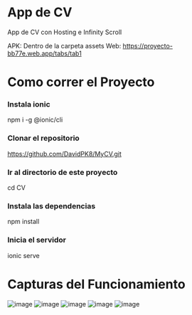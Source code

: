 # App de CV

App de CV con Hosting e Infinity Scroll

APK: Dentro de la carpeta assets
Web: https://proyecto-bb77e.web.app/tabs/tab1

# Como correr el Proyecto

### Instala ionic
npm i -g @ionic/cli 

### Clonar el repositorio
https://github.com/DavidPK8/MyCV.git

### Ir al directorio de este proyecto
cd CV

### Instala las dependencias
npm install

### Inicia el servidor
ionic serve

# Capturas del Funcionamiento

![image](https://github.com/DavidPK8/MyCV/assets/127541791/114eb682-5ddb-4d56-a854-3389d98dade5)
![image](https://github.com/DavidPK8/MyCV/assets/127541791/16a47d6d-5fad-4313-9425-d8db278e4f0e)
![image](https://github.com/DavidPK8/MyCV/assets/127541791/61a3a44c-e573-448a-b7a9-901f19cf96f0)
![image](https://github.com/DavidPK8/MyCV/assets/127541791/1a8d39df-6ef1-4c24-9b34-defcb3e0c580)
![image](https://github.com/DavidPK8/MyCV/assets/127541791/369b0ad3-ab90-4c8f-8259-87518e80c97e)
